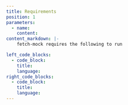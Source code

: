 ```yaml
---
title: Requirements
position: 1
parameters:
  - name:
    content:
content_markdown: |-
	fetch-mock requires the following to run

left_code_blocks:
  - code_block:
    title:
    language:
right_code_blocks:
  - code_block:
    title:
    language:
---
```

